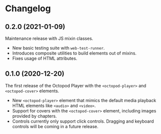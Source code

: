 # Changelog

## 0.2.0 (2021-01-09)

Maintenance release with JS mixin classes.

- New basic testing suite with `web-test-runner`.
- Introduces composite utilities to build elements out of mixins.
- Fixes usage of HTML attributes.

## 0.1.0 (2020-12-20)

The first release of the Octopod Player with the `<octopod-player>` and `<octopod-cover>` elements.

- New `<octopod-player>` element that mimics the default media playback HTML elements like `<audio>` and `<video>`.
- Support for covers with the `<octopod-cover>` element, including images provided by chapters.
- Controls currently only support click controls. Dragging and keyboard controls will be coming in a future release.
